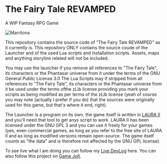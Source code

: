 # The Fairy Tale REVAMPED

A WIP Fantasy RPG Game

![Marrilona](https://cloud.githubusercontent.com/assets/11202073/17628142/41d50f28-60b4-11e6-9cc6-beb8cd76e2fc.png)



This repository contains the source code of "The Fairy Tale REVAMPED" as it currently is.
This repository ONLY contains the source coude of the Launcher and of the used Lua scripts and installation scripts. Assets, maps and anything storyline related will not be included.

You may use the launcher if you remove all references to "The Fairy Tale", its characters or the Phantasar universe from it under the terms of the GNU General Public License 3.0
The Lua Scripts may if stripped from all references to "The Fairy Tale", its characters or the Phantasar universe from it be used under the terms ofthe zLib license providing you mark your scripts as being modified as per terms of the zLib license (yeah of course you may note (actually I prefer if you do) that the sources were originally used for this game, but that's where it end, right).

The Launcher is a program on its own, the game itself is written in [LAURA II](https://github.com/TrickyGameTools/LAURA2) and you'll need that tool to get anys script to work. LAURA II has been licensed under the GNU GPL 3 and you can use it freely for your games (yes, even commercial games, as long as you refer to the free site of LAURA II and as long as modified versions remain open-source. The game itself counts as "the data" and is therefore not affected by the GNU GPL license).



To see live what I am doing you can follow my [Live DevLog](http://tricky1975.github.io/tft/tft_Devlog_page1.html) here.
You can also follow this project on [Game Jolt](http://gamejolt.com/games/the-fairy-tale-revamped/174735).
